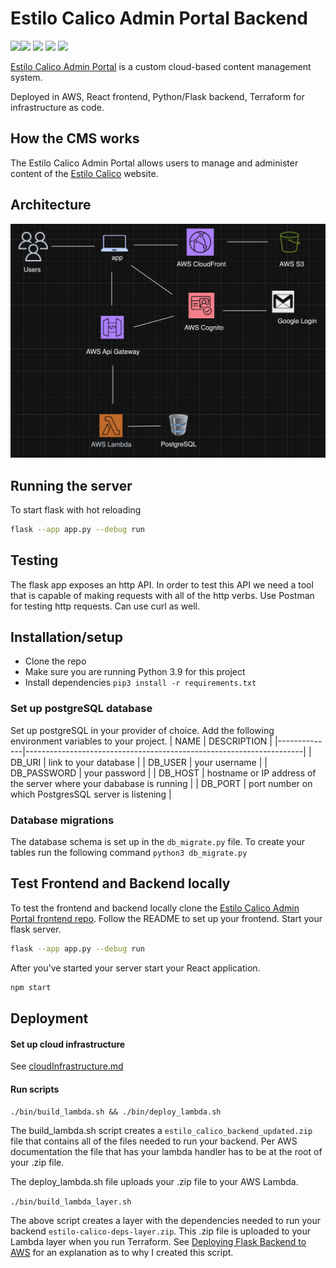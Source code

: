 # Estilo Calico Admin Portal Backend
<img src="https://img.shields.io/badge/Python-FFD43B?style=for-the-badge&logo=python&logoColor=blue"><img src="https://img.shields.io/badge/Flask-000000?style=for-the-badge&logo=flask&logoColor=white">
<img src="https://img.shields.io/badge/PostgreSQL-316192?style=for-the-badge&logo=postgresql&logoColor=white">
<img src="https://img.shields.io/badge/Terraform-7B42BC?style=for-the-badge&logo=terraform&logoColor=white">
<img src="https://img.shields.io/badge/Amazon_AWS-FF9900?style=for-the-badge&logo=amazonaws&logoColor=white">

[Estilo Calico Admin Portal](https://admin.estilocalico.com) is a custom cloud-based content management system.

Deployed in AWS, React frontend, Python/Flask backend, Terraform for infrastructure as code.

## How the CMS works
The Estilo Calico Admin Portal allows users to manage and administer content of the [Estilo Calico](https://www.estilocalico.com) website.

## Architecture
![Application architecture](Images/architecture.png)

## Running the server
To start flask with hot reloading 

```bash
flask --app app.py --debug run
```

## Testing
The flask app exposes an http API. In order to test this API we need a tool that is capable of making requests with all of the http verbs. Use Postman for testing http requests. Can use curl as well.

## Installation/setup
- Clone the repo
- Make sure you are running Python 3.9 for this project
- Install dependencies `pip3 install -r requirements.txt`

### Set up postgreSQL database
Set up postgreSQL in your provider of choice. Add the following environment variables to your project. 
| NAME         | DESCRIPTION                                                         |
|--------------|---------------------------------------------------------------------|
| DB_URI       | link to your database                                               |
| DB_USER      | your username                                                       |
| DB_PASSWORD  | your password                                                       | 
| DB_HOST      | hostname or IP address of the server where your dababase is running |
| DB_PORT      | port number on which PostgresSQL server is listening                |

### Database migrations
The database schema is set up in the `db_migrate.py` file. To create your tables run the following command `python3 db_migrate.py`

## Test Frontend and Backend locally
To test the frontend and backend locally clone the [Estilo Calico Admin Portal frontend repo](https://github.com/c-arriagada/es-admin). Follow the README to set up your frontend. Start your flask server. 
```bash
flask --app app.py --debug run
```
After you've started your server start your React application.
```bash
npm start
```

## Deployment

#### Set up cloud infrastructure
See [cloudInfrastructure.md](docs/cloudInfrastructure.md)

#### Run scripts
`./bin/build_lambda.sh && ./bin/deploy_lambda.sh`

The build_lambda.sh script creates a `estilo_calico_backend_updated.zip` file that contains all of the files needed to run your backend. Per AWS documentation the file that has your lambda handler has to be at the root of your .zip file. 

The deploy_lambda.sh file uploads your .zip file to your AWS Lambda. 

`./bin/build_lambda_layer.sh`

The above script creates a layer with the dependencies needed to run your backend `estilo-calico-deps-layer.zip`. This .zip file is uploaded to your Lambda layer when you run Terraform. See [Deploying Flask Backend to AWS](https://meowing-opal-7f5.notion.site/Deploying-Flask-Backend-to-AWS-8a55448dc2c749bda00c9be0e8309180) for an explanation as to why I created this script. 


